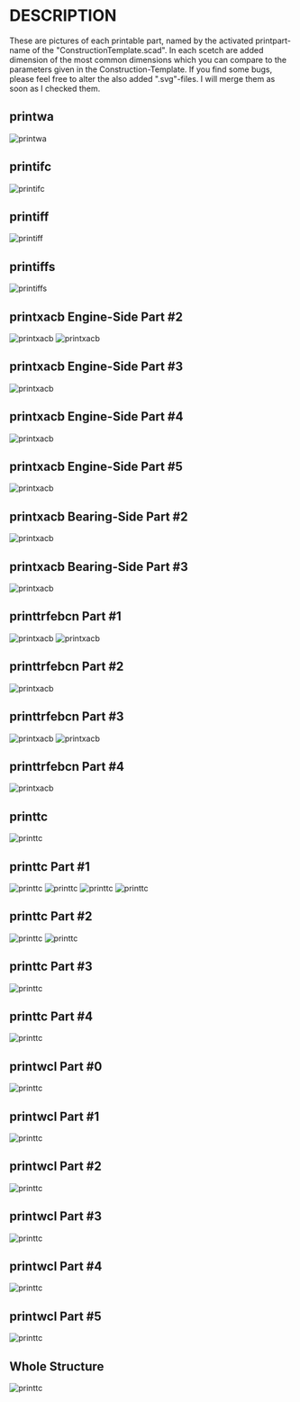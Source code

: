 # DESCRIPTION

These are pictures of each printable part, named by the activated printpart-name of the "ConstructionTemplate.scad". 
In each scetch are added dimension of the most common dimensions which you can compare to the parameters given in 
the Construction-Template. If you find some bugs, please feel free to alter the also added ".svg"-files. 
I will merge them as soon as I checked them. 

## printwa
![printwa](https://github.com/VirToReal/VirToCut/blob/master/OpenScadDokumentation/printwa.png)

## printifc
![printifc](https://github.com/VirToReal/VirToCut/blob/master/OpenScadDokumentation/printifc.png)

## printiff
![printiff](https://github.com/VirToReal/VirToCut/blob/master/OpenScadDokumentation/printiff.png)

## printiffs
![printiffs](https://github.com/VirToReal/VirToCut/blob/master/OpenScadDokumentation/printiffs.png)

## printxacb Engine-Side Part #2
![printxacb](https://github.com/VirToReal/VirToCut/blob/master/OpenScadDokumentation/printxacb_false_2.png)
![printxacb](https://github.com/VirToReal/VirToCut/blob/master/OpenScadDokumentation/printxacb_false_2_2.png)

## printxacb Engine-Side Part #3
![printxacb](https://github.com/VirToReal/VirToCut/blob/master/OpenScadDokumentation/printxacb_false_3.png)

## printxacb Engine-Side Part #4
![printxacb](https://github.com/VirToReal/VirToCut/blob/master/OpenScadDokumentation/printxacb_false_4.png)

## printxacb Engine-Side Part #5
![printxacb](https://github.com/VirToReal/VirToCut/blob/master/OpenScadDokumentation/printxacb_false_5.png)

## printxacb Bearing-Side Part #2
![printxacb](https://github.com/VirToReal/VirToCut/blob/master/OpenScadDokumentation/printxacb_true_2.png)

## printxacb Bearing-Side Part #3
![printxacb](https://github.com/VirToReal/VirToCut/blob/master/OpenScadDokumentation/printxacb_true_3.png)

## printtrfebcn Part #1
![printxacb](https://github.com/VirToReal/VirToCut/blob/master/OpenScadDokumentation/printtrfebcn_1.png)
![printxacb](https://github.com/VirToReal/VirToCut/blob/master/OpenScadDokumentation/printtrfebcn_1_2.png)

## printtrfebcn Part #2
![printxacb](https://github.com/VirToReal/VirToCut/blob/master/OpenScadDokumentation/printtrfebcn_2.png)

## printtrfebcn Part #3
![printxacb](https://github.com/VirToReal/VirToCut/blob/master/OpenScadDokumentation/printtrfebcn_3.png)
![printxacb](https://github.com/VirToReal/VirToCut/blob/master/OpenScadDokumentation/printtrfebcn_3_2.png)

## printtrfebcn Part #4
![printxacb](https://github.com/VirToReal/VirToCut/blob/master/OpenScadDokumentation/printtrfebcn_4.png)

## printtc
![printtc](https://github.com/VirToReal/VirToCut/blob/master/OpenScadDokumentation/printtc.png)

## printtc Part #1
![printtc](https://github.com/VirToReal/VirToCut/blob/master/OpenScadDokumentation/printtc_1.png)
![printtc](https://github.com/VirToReal/VirToCut/blob/master/OpenScadDokumentation/printtc_1_0.png)
![printtc](https://github.com/VirToReal/VirToCut/blob/master/OpenScadDokumentation/printtc_1_1.png)
![printtc](https://github.com/VirToReal/VirToCut/blob/master/OpenScadDokumentation/printtc_1_2.png)

## printtc Part #2
![printtc](https://github.com/VirToReal/VirToCut/blob/master/OpenScadDokumentation/printtc_2.png)
![printtc](https://github.com/VirToReal/VirToCut/blob/master/OpenScadDokumentation/printtc_2_1.png)

## printtc Part #3
![printtc](https://github.com/VirToReal/VirToCut/blob/master/OpenScadDokumentation/printtc_3.png)

## printtc Part #4
![printtc](https://github.com/VirToReal/VirToCut/blob/master/OpenScadDokumentation/printtc_4.png)

## printwcl Part #0
![printtc](https://github.com/VirToReal/VirToCut/blob/master/OpenScadDokumentation/printwcl_0.png)

## printwcl Part #1
![printtc](https://github.com/VirToReal/VirToCut/blob/master/OpenScadDokumentation/printwcl_1.png)

## printwcl Part #2
![printtc](https://github.com/VirToReal/VirToCut/blob/master/OpenScadDokumentation/printwcl_2.png)

## printwcl Part #3
![printtc](https://github.com/VirToReal/VirToCut/blob/master/OpenScadDokumentation/printwcl_3.png)

## printwcl Part #4
![printtc](https://github.com/VirToReal/VirToCut/blob/master/OpenScadDokumentation/printwcl_4.png)

## printwcl Part #5
![printtc](https://github.com/VirToReal/VirToCut/blob/master/OpenScadDokumentation/printwcl_5.png)

## Whole Structure
![printtc](https://github.com/VirToReal/VirToCut/blob/master/OpenScadDokumentation/total.png)
